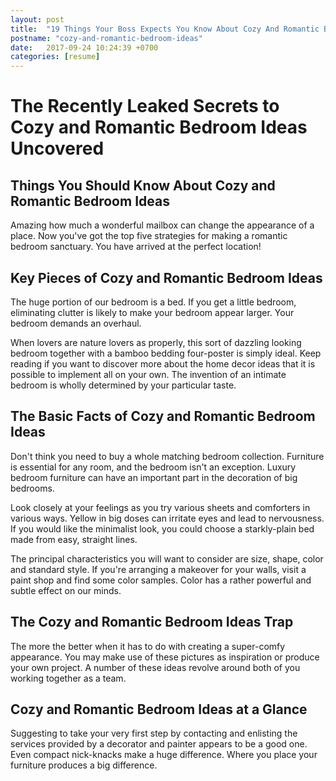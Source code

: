 ```yaml
---
layout: post
title:  "19 Things Your Boss Expects You Know About Cozy And Romantic Bedroom Ideas"
postname: "cozy-and-romantic-bedroom-ideas"
date:   2017-09-24 10:24:39 +0700
categories: [resume]
---
```

 The Recently Leaked Secrets to Cozy and Romantic Bedroom Ideas Uncovered 
==========================================================================

 Things You Should Know About Cozy and Romantic Bedroom Ideas 
--------------------------------------------------------------

Amazing how much a wonderful mailbox can change the appearance of a place. Now you've got the top five strategies for making a romantic bedroom sanctuary. You have arrived at the perfect location!

 Key Pieces of Cozy and Romantic Bedroom Ideas 
-----------------------------------------------

The huge portion of our bedroom is a bed. If you get a little bedroom, eliminating clutter is likely to make your bedroom appear larger. Your bedroom demands an overhaul.

When lovers are nature lovers as properly, this sort of dazzling looking bedroom together with a bamboo bedding four-poster is simply ideal. Keep reading if you want to discover more about the home decor ideas that it is possible to implement all on your own. The invention of an intimate bedroom is wholly determined by your particular taste.

 The Basic Facts of Cozy and Romantic Bedroom Ideas 
----------------------------------------------------

Don't think you need to buy a whole matching bedroom collection. Furniture is essential for any room, and the bedroom isn't an exception. Luxury bedroom furniture can have an important part in the decoration of big bedrooms.

Look closely at your feelings as you try various sheets and comforters in various ways. Yellow in big doses can irritate eyes and lead to nervousness. If you would like the minimalist look, you could choose a starkly-plain bed made from easy, straight lines.

The principal characteristics you will want to consider are size, shape, color and standard style. If you're arranging a makeover for your walls, visit a paint shop and find some color samples. Color has a rather powerful and subtle effect on our minds.

 The Cozy and Romantic Bedroom Ideas Trap 
------------------------------------------

The more the better when it has to do with creating a super-comfy appearance. You may make use of these pictures as inspiration or produce your own project. A number of these ideas revolve around both of you working together as a team.

 Cozy and Romantic Bedroom Ideas at a Glance 
---------------------------------------------

Suggesting to take your very first step by contacting and enlisting the services provided by a decorator and painter appears to be a good one. Even compact nick-knacks make a huge difference. Where you place your furniture produces a big difference.
